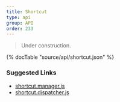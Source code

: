 ```yaml
---
title: Shortcut
type: api
group: API
order: 233
---
```

> Under construction.

{% docTable "source/api/shortcut.json" %}

### Suggested Links

* [shortcut.manager.js](https://github.com/qgrid/ng2/blob/master/core/shortcut/shortuct.manager.js)
* [shortcut.dispatcher.js](https://github.com/qgrid/ng2/blob/master/core/shortcut/shortcut.dispatcher.js)

